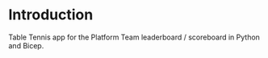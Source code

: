 # Introduction 
Table Tennis app for the Platform Team leaderboard / scoreboard in Python and Bicep.
